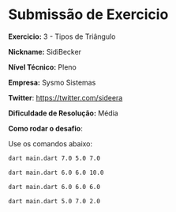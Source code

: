# Submissão de Exercicio

**Exercicio:** 3 - Tipos de Triângulo

**Nickname:** SidiBecker

**Nível Técnico:** Pleno

**Empresa:** Sysmo Sistemas

**Twitter**: https://twitter.com/sideera

**Dificuldade de Resolução:** Média

**Como rodar o desafio**: 

Use os comandos abaixo: 
```bash
dart main.dart 7.0 5.0 7.0
```
```bash
dart main.dart 6.0 6.0 10.0
```
```bash
dart main.dart 6.0 6.0 6.0
```
```bash
dart main.dart 5.0 7.0 2.0
```